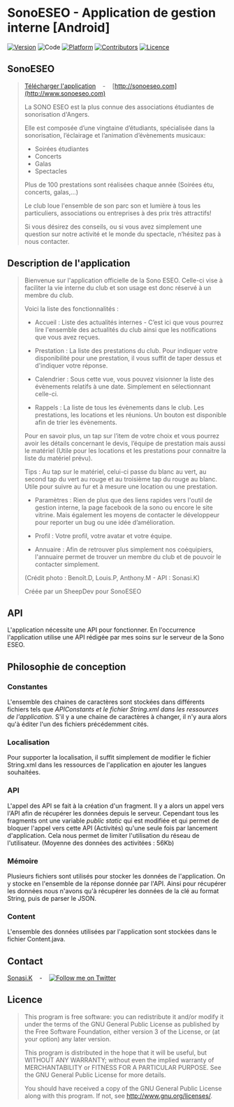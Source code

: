 # SonoESEO - Application de gestion interne [Android]

[![Version](https://img.shields.io/badge/Version-2.5-green.svg)](https://play.google.com/store/apps/details?id=fr.sonoeseo.sonoapp&hl=fr)
![Code](https://img.shields.io/badge/Code-Android-orange.svg)
[![Platform](https://img.shields.io/badge/Platform-Android-red.svg)](https://developer.android.com/index.html)
[![Contributors](https://img.shields.io/badge/Contributors-Sonasi%20Katoa-blue.svg)](http://linkedin.com/in/sonasikatoa/)
[![Licence](https://img.shields.io/badge/Licence-GNU%20GPLv3-lightgrey.svg)](http://www.gnu.org/licenses/)

## SonoESEO

> [Télécharger l'application](https://play.google.com/store/apps/details?id=fr.sonoeseo.sonoapp&hl=fr) &nbsp;&nbsp; - &nbsp;&nbsp;
> [http://sonoeseo.com](http://www.sonoeseo.com)
>
> La SONO ESEO est la plus connue des associations étudiantes de sonorisation d'Angers.
>
> Elle est composée d’une vingtaine d’étudiants, spécialisée dans la sonorisation, l’éclairage
> et l’animation d’évènements musicaux:
>
> - Soirées étudiantes
> - Concerts
> - Galas
> - Spectacles
>
> Plus de 100 prestations sont réalisées chaque année (Soirées étu, concerts, galas,...)
>
> Le club loue l'ensemble de son parc son et lumière à tous les particuliers, associations ou
> entreprises à des prix très attractifs!
>
> Si vous désirez des conseils, ou si vous avez simplement une question sur notre activité et
> le monde du spectacle, n’hésitez pas à nous contacter.

## Description de l'application

> Bienvenue sur l'application officielle de la Sono ESEO.
> Celle-ci vise à faciliter la vie interne du club et son usage est donc réservé à un membre du club.
>
>
> Voici la liste des fonctionnalités :
>
> - Accueil : Liste des actualités internes - C’est ici que vous pourrez lire l'ensemble des actualités du club
> ainsi que les notifications que vous avez reçues.
>
> - Prestation : La liste des prestations du club.
> Pour indiquer votre disponibilité pour une prestation, il vous suffit de taper dessus et d'indiquer votre réponse.
>
> - Calendrier : Sous cette vue, vous pouvez visionner la liste des évènements relatifs à une date. Simplement en
> sélectionnant celle-ci.
>
> - Rappels : La liste de tous les évènements dans le club. Les prestations, les locations et les réunions.
> Un bouton est disponible afin de trier les évènements.
>
> Pour en savoir plus, un tap sur l’item de votre choix et vous pourrez avoir les détails concernant le devis,
> l’équipe de prestation mais aussi le matériel (Utile pour les locations et les prestations pour connaitre la
> liste du matériel prévu).
>
> Tips : Au tap sur le matériel, celui-ci passe du blanc au vert, au second tap du vert au rouge et au troisième
> tap du rouge au blanc.
> Utile pour suivre au fur et à mesure une location ou une prestation.
>
> - Paramètres : Rien de plus que des liens rapides vers l'outil de gestion interne, la page facebook de la sono ou
> encore le site vitrine. Mais également les moyens de contacter le développeur pour reporter un bug ou une idée
> d’amélioration.
>
> - Profil : Votre profil, votre avatar et votre équipe.
>
> - Annuaire : Afin de retrouver plus simplement nos coéquipiers, l'annuaire permet de trouver un membre du club
> et de pouvoir le contacter simplement.
>
>
> (Crédit photo : Benoît.D, Louis.P, Anthony.M - API : Sonasi.K)
>
>
> Créée par un SheepDev pour SonoESEO

## API

L'application nécessite une API pour fonctionner. En l'occurrence l'application utilise une API
rédigée par mes soins sur le serveur de la Sono ESEO.

## Philosophie de conception

### Constantes

L'ensemble des chaines de caractères sont stockées dans différents fichiers tels que <i>APIConstants et le fichier String.xml dans les ressources de l'application</i>.
S'il y a une chaine de caractères à changer, il n'y aura alors qu'à éditer l'un des fichiers précédemment cités.

### Localisation

Pour supporter la localisation, il suffit simplement de modifier le fichier String.xml dans les ressources de l'application en ajouter les langues souhaitées.

### API

L'appel des API se fait à la création d'un fragment. Il y a alors un appel vers l'API afin de récupérer les données depuis le serveur.
Cependant tous les fragments ont une variable <i>public static</i> qui est modifiée et qui permet de bloquer l'appel vers cette API (Activités) qu'une seule fois par lancement d'application. Cela nous permet de limiter l'utilisation du réseau de l'utilisateur. (Moyenne des données des activitées : 56Kb)

### Mémoire

Plusieurs fichiers sont utilisés pour stocker les données de l'application. On y stocke en l'ensemble de la réponse donnée par l'API.
Ainsi pour récupérer les données nous n'avons qu'à récupérer les données de la clé au format String, puis de parser le JSON.

### Content

L'ensemble des données utilisées par l'application sont stockées dans le fichier Content.java.

## Contact

[Sonasi.K](https://sonasi.fr) &nbsp;&nbsp; - &nbsp;&nbsp;
[![Follow me on Twitter](https://img.shields.io/twitter/follow/Sonasi986.svg?style=social&label=Follow)](https://twitter.com/Sonasi986)

## Licence

> This program is free software: you can redistribute it and/or modify it under the
> terms of the GNU General Public License as published by the Free Software Foundation,
> either version 3 of the License, or (at your option) any later version.
>
> This program is distributed in the hope that it will be useful, but WITHOUT ANY WARRANTY;
> without even the implied warranty of MERCHANTABILITY or FITNESS FOR A PARTICULAR PURPOSE.
> See the GNU General Public License for more details.
>
> You should have received a copy of the GNU General Public License along with this program.
> If not, see http://www.gnu.org/licenses/.
